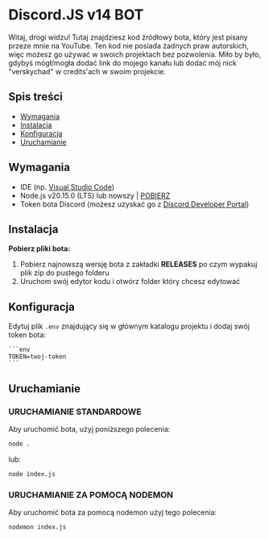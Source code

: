 # Discord.JS v14 BOT

Witaj, drogi widzu! Tutaj znajdziesz kod źródłowy bota, który jest pisany przeze mnie na YouTube. Ten kod nie posiada żadnych praw autorskich, więc możesz go używać w swoich projektach bez pozwolenia. Miło by było, gdybyś mógł/mogła dodać link do mojego kanału lub dodać mój nick "verskychad" w credits'ach w swoim projekcie.

## Spis treści

- [Wymagania](#wymagania)
- [Instalacja](#instalacja)
- [Konfiguracja](#konfiguracja)
- [Uruchamianie](#uruchamianie)

## Wymagania

- IDE (np. [Visual Studio Code](https://code.visualstudio.com))
- Node.js v20.15.0 (LTS) lub nowszy | [POBIERZ](https://nodejs.org)
- Token bota Discord (możesz uzyskać go z [Discord Developer Portal](https://discord.com/developers/applications))

## Instalacja

**Pobierz pliki bota:**

1. Pobierz najnowszą wersję bota z zakładki **RELEASES** po czym wypakuj plik zip do pustego folderu
2. Uruchom swój edytor kodu i otwórz folder który chcesz edytować

## Konfiguracja

Edytuj plik `.env` znajdujący się w głównym katalogu projektu i dodaj swój token bota:

    ```env
    TOKEN=twoj-token
    ```

## Uruchamianie

### URUCHAMIANIE STANDARDOWE

Aby uruchomić bota, użyj poniższego polecenia:

```sh
node .
```

lub:

```sh
node index.js
```

### URUCHAMIANIE ZA POMOCĄ NODEMON

Aby uruchomić bota za pomocą nodemon użyj tego polecenia:

```sh
nodemon index.js
```
